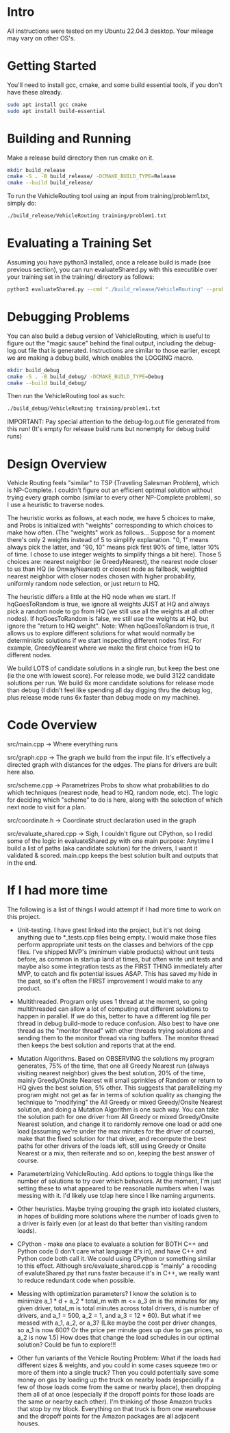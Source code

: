 # Intro
All instructions were tested on my Ubuntu 22.04.3 desktop. Your mileage may vary on other OS's.

# Getting Started
You'll need to install gcc, cmake, and some build essential tools, if you don't have these already.

```bash
sudo apt install gcc cmake
sudo apt install build-essential
```

# Building and Running

Make a release build directory then run cmake on it.

```bash
mkdir build_release
cmake -S . -B build_release/ -DCMAKE_BUILD_TYPE=Release
cmake --build build_release/
```

To run the VehicleRouting tool using an input from training/problem1.txt, simply do:

```bash
./build_release/VehicleRouting training/problem1.txt
```

# Evaluating a Training Set

Assuming you have python3 installed, once a release build is made (see previous section), you can run evaluateShared.py with this executible over your training set in the training/ directory as follows:

```bash
python3 evaluateShared.py --cmd "./build_release/VehicleRouting" --problemDir training/
```

# Debugging Problems

You can also build a debug version of VehicleRouting, which is useful to figure out the "magic sauce" behind the final output, including the debug-log.out file that is generated. Instructions are similar to those earlier, except we are making a debug build, which enables the LOGGING macro.

```bash
mkdir build_debug
cmake -S . -B build_debug/ -DCMAKE_BUILD_TYPE=Debug
cmake --build build_debug/
```

Then run the VehicleRouting tool as such:

```bash
./build_debug/VehicleRouting training/problem1.txt
```

IMPORTANT: Pay special attention to the debug-log.out file generated from this run! (It's empty for release build runs but nonempty for debug build runs)

# Design Overview

Vehicle Routing feels "similar" to TSP (Traveling Salesman Problem), which is NP-Complete. I couldn't figure out an efficient optimal solution without trying every graph combo (similar to every other NP-Complete problem), so I use a heuristic to traverse nodes.

The heuristic works as follows, at each node, we have 5 choices to make, and Probs is initialized with "weights" corresponding to which choices to make how often. (The "weights" work as follows... Suppose for a moment there's only 2 weights instead of 5 to simplify explanation. "0, 1" means always pick the latter, and "90, 10" means pick first 90% of time, latter 10% of time. I chose to use integer weights to simplify things a bit here). Those 5 choices are: nearest neighbor (ie GreedyNearest), the nearest node closer to us than HQ (ie OnwayNearest) or closest node as fallback, weighted nearest neighbor with closer nodes chosen with higher probability, uniformly random node selection, or just return to HQ.

The heuristic differs a little at the HQ node when we start. If hqGoesToRandom is true, we ignore all weights JUST at HQ and always pick a random node to go from HQ (we still use all the weights at all other nodes). If hqGoesToRandom is false, we still use the weights at HQ, but ignore the "return to HQ weight". Note: When hqGoesToRandom is true, it allows us to explore different solutions for what would normally be deterministic solutions if we start inspecting different nodes first. For example, GreedyNearest where we make the first choice from HQ to different nodes.

We build LOTS of candidate solutions in a single run, but keep the best one (ie the one with lowest score). For release mode, we build 3122 candidate solutions per run. We build 6x more candidate solutions for release mode than debug (I didn't feel like spending all day digging thru the debug log, plus release mode runs 6x faster than debug mode on my machine).

# Code Overview

src/main.cpp   ->  Where everything runs

src/graph.cpp  ->  The graph we build from the input file. It's effectively a directed graph with distances for the edges. The plans for drivers are built here also.

src/scheme.cpp ->  Parametrizes Probs to show what probabilities to do which techniques (nearest node, head to HQ, random node, etc). The logic for deciding which "scheme" to do is here, along with the selection of which next node to visit for a plan.

src/coordinate.h  ->  Coordinate struct declaration used in the graph

src/evaluate_shared.cpp  -> Sigh, I couldn't figure out CPython, so I redid some of the logic in evaluateShared.py with one main purpose: Anytime I build a list of paths (aka candidate solution) for the drivers, I want it validated & scored. main.cpp keeps the best solution built and outputs that in the end.

# If I had more time

The following is a list of things I would attempt if I had more time to work on this project.

- Unit-testing. I have gtest linked into the project, but it's not doing anything due to *_tests.cpp files being empty. I would make those files perform appropriate unit tests on the classes and behviors of the cpp files. I've shipped MVP's (minimum viable products) without unit tests before, as common in startup land at times, but often write unit tests and maybe also some integration tests as the FIRST THING immediately after MVP, to catch and fix potential issues ASAP. This has saved my hide in the past, so it's often the FIRST improvement I would make to any product.

- Multithreaded. Program only uses 1 thread at the moment, so going multithreaded can allow a lot of computing out different solutions to happen in parallel. If we do this, better to have a different log file per thread in debug build-mode to reduce confusion. Also best to have one thread as the "monitor thread" with other threads trying solutions and sending them to the monitor thread via ring buffers. The monitor thread then keeps the best solution and reports that at the end.

- Mutation Algorithms. Based on OBSERVING the solutions my program generates, 75% of the time, that one all Greedy Nearest run (always visiting nearest neighbor) gives the best solution, 20% of the time, mainly Greedy/Onsite Nearest will small sprinkles of Random or return to HQ gives the best solution, 5% other. This suggests that parallelizing my program might not get as far in terms of solution quality as changing the technique to "modifying" the All Greedy or mixed Greedy/Onsite Nearest solution, and doing a Mutation Algorithm is one such way. You can take the solution path for one driver from All Greedy or mixed Greedy/Onsite Nearest solution, and change it to randomly remove one load or add one load (assuming we're under the max minutes for the driver of course), make that the fixed solution for that driver, and recompute the best paths for other drivers of the loads left, still using Greedy or Onsite Nearest or a mix, then reiterate and so on, keeping the best answer of course.

- Parametertrizing VehicleRouting. Add options to toggle things like the number of solutions to try over which behaviors. At the moment, I'm just setting these to what appeared to be reasonable numbers when I was messing with it. I'd likely use tclap here since I like naming arguments.

- Other heuristics. Maybe trying grouping the graph into isolated clusters, in hopes of building more solutions where the number of loads given to a driver is fairly even (or at least do that better than visiting random loads).

- CPython - make one place to evaluate a solution for BOTH C++ and Python code (I don't care what language it's in), and have C++ and Python code both call it. We could using CPython or something similar to this effect. Although src/evaluate_shared.cpp is "mainly" a recoding of evaluteShared.py that runs faster because it's in C++, we really want to reduce redundant code when possible.

- Messing with optimization parameters? I know the solution is to minimize a_1 * d + a_2 * total_m with m <= a_3 (m is the minutes for any given driver, total_m is total minutes across total drivers, d is number of drivers, and a_1 = 500, a_2 = 1, and a_3 = 12 * 60). But what if we messed with a_1, a_2, or a_3? (Like maybe the cost per driver changes, so a_1 is now 600? Or the price per minute goes up due to gas prices, so a_2 is now 1.5) How does that change the load schedules in our optimal solution? Could be fun to explore!!!

- Other fun variants of the Vehicle Routing Problem: What if the loads had different sizes & weights, and you could in some cases squeeze two or more of them into a single truck? Then you could potentially save some money on gas by loading up the truck on nearby loads (especially if a few of those loads come from the same or nearby place), then dropping them all of at once (especially if the dropoff points for those loads are the same or nearby each other). I'm thinking of those Amazon trucks that stop by my block. Everything on that truck is from one warehouse and the dropoff points for the Amazon packages are all adjacent houses.
